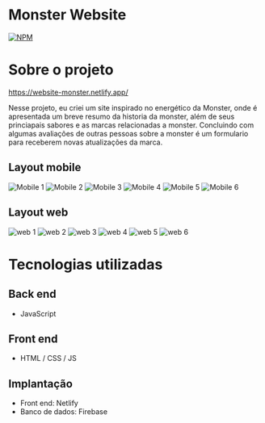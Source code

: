 # Monster Website

[![NPM](https://img.shields.io/npm/l/react)](https://github.com/miguelAngeloSantana/Site-Monster/blob/main/LICENCE) 

# Sobre o projeto

https://website-monster.netlify.app/

Nesse projeto, eu criei um site inspirado no energético da Monster, onde é apresentada um breve resumo da historia da monster, além de seus princiapais sabores e as marcas relacionadas a monster. Concluindo com algumas avaliações de outras pessoas sobre a monster é um formulario para receberem novas atualizações da marca.

## Layout mobile
![Mobile 1](https://github.com/miguelAngeloSantana/Site-Monster/blob/main/Assets/Design/Mobile-Design/Screenshot-mobile-Website-Monster-header.png) 
![Mobile 2](https://github.com/miguelAngeloSantana/Site-Monster/blob/main/Assets/Design/Mobile-Design/Screenshot-mobile-Website-Monster-about.png)
![Mobile 3](https://github.com/miguelAngeloSantana/Site-Monster/blob/main/Assets/Design/Mobile-Design/Screenshot-mobile-Website-Monster-products.png) 
![Mobile 4](https://github.com/miguelAngeloSantana/Site-Monster/blob/main/Assets/Design/Mobile-Design/Screenshot-mobile-Website-Monster-marcas.png)
![Mobile 5](https://github.com/miguelAngeloSantana/Site-Monster/blob/main/Assets/Design/Mobile-Design/Screensho-mobile-Website-Monster-opiniao.png) 
![Mobile 6](https://github.com/miguelAngeloSantana/Site-Monster/blob/main/Assets/Design/Mobile-Design/Screenshot-mobile-Website-Monster-form.png)

## Layout web
![web 1](https://github.com/miguelAngeloSantana/Site-Monster/blob/main/Assets/Design/Web-Design/Screenshot-Website-Monster-header.png)
![web 2](https://github.com/miguelAngeloSantana/Site-Monster/blob/main/Assets/Design/Web-Design/Screensho-Website-Monster-about.png)
![web 3](https://github.com/miguelAngeloSantana/Site-Monster/blob/main/Assets/Design/Web-Design/Screenshot-Website-Monster-products.png)
![web 4](https://github.com/miguelAngeloSantana/Site-Monster/blob/main/Assets/Design/Web-Design/Screenshot-Website-Monster-marcas.png)
![web 5](https://github.com/miguelAngeloSantana/Site-Monster/blob/main/Assets/Design/Web-Design/Screenshot-Website-Monster-opiniao.png)
![web 6](https://github.com/miguelAngeloSantana/Site-Monster/blob/main/Assets/Design/Web-Design/Screenshot-Website-Monster-form.png)

# Tecnologias utilizadas
## Back end
- JavaScript

## Front end
- HTML / CSS / JS
## Implantação
- Front end: Netlify
- Banco de dados: Firebase

